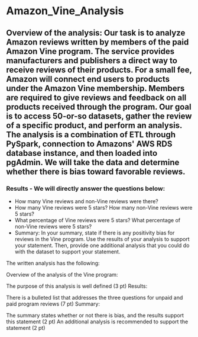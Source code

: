 # Amazon_Vine_Analysis

## Overview of the analysis: Our task is to analyze Amazon reviews written by members of the paid Amazon Vine program. The service provides manufacturers and publishers a direct way to receive reviews of their products. For a small fee, Amazon will connect end users to products under the Amazon Vine membership. Members are required to give reviews and feedback on all products received through the program. Our goal is to access 50-or-so datasets, gather the review of a specific product, and perform an analysis. The analysis is a combination of ETL through PySpark, connection to Amazons' AWS RDS database instance, and then loaded into pgAdmin. We will take the data and determine whether there is bias toward favorable reviews. 

### Results - We will directly answer the questions below:

- How many Vine reviews and non-Vine reviews were there?
- How many Vine reviews were 5 stars? How many non-Vine reviews were 5 stars?
- What percentage of Vine reviews were 5 stars? What percentage of non-Vine reviews were 5 stars?
- Summary: In your summary, state if there is any positivity bias for reviews in the Vine program. Use the results of your analysis to support your statement. Then, provide one additional analysis that you could do with the dataset to support your statement.

The written analysis has the following:

Overview of the analysis of the Vine program:

The purpose of this analysis is well defined (3 pt)
Results:

There is a bulleted list that addresses the three questions for unpaid and paid program reviews (7 pt)
Summary:

The summary states whether or not there is bias, and the results support this statement (2 pt)
An additional analysis is recommended to support the statement (2 pt)
